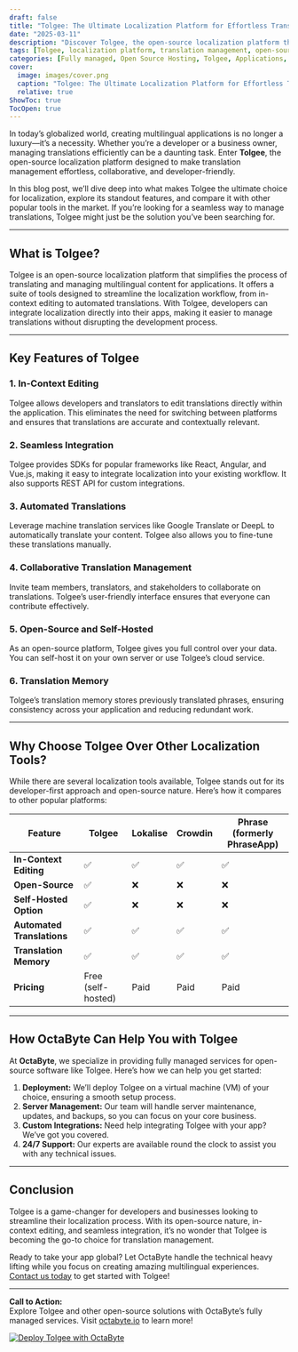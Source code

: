 ```yaml
---
draft: false
title: "Tolgee: The Ultimate Localization Platform for Effortless Translation Management"
date: "2025-03-11"
description: "Discover Tolgee, the open-source localization platform that simplifies translation management for developers and businesses. Learn how Tolgee stands out with its seamless integration, in-context editing, and collaborative features, making it the go-to solution for effortless multilingual app development."
tags: [Tolgee, localization platform, translation management, open-source software, multilingual app development, in-context editing, translation tools, software localization, Tolgee alternatives, OctaByte managed services]
categories: [Fully managed, Open Source Hosting, Tolgee, Applications, Others]
cover:
  image: images/cover.png
  caption: "Tolgee: The Ultimate Localization Platform for Effortless Translation Management"
  relative: true
ShowToc: true
TocOpen: true
---
```



In today’s globalized world, creating multilingual applications is no longer a luxury—it’s a necessity. Whether you’re a developer or a business owner, managing translations efficiently can be a daunting task. Enter **Tolgee**, the open-source localization platform designed to make translation management effortless, collaborative, and developer-friendly.

In this blog post, we’ll dive deep into what makes Tolgee the ultimate choice for localization, explore its standout features, and compare it with other popular tools in the market. If you’re looking for a seamless way to manage translations, Tolgee might just be the solution you’ve been searching for.

---

## What is Tolgee?

Tolgee is an open-source localization platform that simplifies the process of translating and managing multilingual content for applications. It offers a suite of tools designed to streamline the localization workflow, from in-context editing to automated translations. With Tolgee, developers can integrate localization directly into their apps, making it easier to manage translations without disrupting the development process.

---

## Key Features of Tolgee

### 1. **In-Context Editing**  
Tolgee allows developers and translators to edit translations directly within the application. This eliminates the need for switching between platforms and ensures that translations are accurate and contextually relevant.

### 2. **Seamless Integration**  
Tolgee provides SDKs for popular frameworks like React, Angular, and Vue.js, making it easy to integrate localization into your existing workflow. It also supports REST API for custom integrations.

### 3. **Automated Translations**  
Leverage machine translation services like Google Translate or DeepL to automatically translate your content. Tolgee also allows you to fine-tune these translations manually.

### 4. **Collaborative Translation Management**  
Invite team members, translators, and stakeholders to collaborate on translations. Tolgee’s user-friendly interface ensures that everyone can contribute effectively.

### 5. **Open-Source and Self-Hosted**  
As an open-source platform, Tolgee gives you full control over your data. You can self-host it on your own server or use Tolgee’s cloud service.

### 6. **Translation Memory**  
Tolgee’s translation memory stores previously translated phrases, ensuring consistency across your application and reducing redundant work.

---

## Why Choose Tolgee Over Other Localization Tools?

While there are several localization tools available, Tolgee stands out for its developer-first approach and open-source nature. Here’s how it compares to other popular platforms:

| Feature                  | Tolgee               | Lokalise             | Crowdin              | Phrase (formerly PhraseApp) |
|--------------------------|----------------------|----------------------|----------------------|-----------------------------|
| **In-Context Editing**   | ✅                   | ✅                   | ✅                   | ✅                          |
| **Open-Source**          | ✅                   | ❌                   | ❌                   | ❌                          |
| **Self-Hosted Option**   | ✅                   | ❌                   | ❌                   | ❌                          |
| **Automated Translations**| ✅                   | ✅                   | ✅                   | ✅                          |
| **Translation Memory**   | ✅                   | ✅                   | ✅                   | ✅                          |
| **Pricing**              | Free (self-hosted)  | Paid                 | Paid                 | Paid                        |

---

## How OctaByte Can Help You with Tolgee

At **OctaByte**, we specialize in providing fully managed services for open-source software like Tolgee. Here’s how we can help you get started:

1. **Deployment:** We’ll deploy Tolgee on a virtual machine (VM) of your choice, ensuring a smooth setup process.
2. **Server Management:** Our team will handle server maintenance, updates, and backups, so you can focus on your core business.
3. **Custom Integrations:** Need help integrating Tolgee with your app? We’ve got you covered.
4. **24/7 Support:** Our experts are available round the clock to assist you with any technical issues.

---

## Conclusion

Tolgee is a game-changer for developers and businesses looking to streamline their localization process. With its open-source nature, in-context editing, and seamless integration, it’s no wonder that Tolgee is becoming the go-to choice for translation management.

Ready to take your app global? Let OctaByte handle the technical heavy lifting while you focus on creating amazing multilingual experiences. [Contact us today](https://octabyte.io) to get started with Tolgee!

---

**Call to Action:**  
Explore Tolgee and other open-source solutions with OctaByte’s fully managed services. Visit [octabyte.io](https://octabyte.io) to learn more!

[![Deploy Tolgee with OctaByte](/images/deploy-on-octabyte.png)](https://octabyte.io/fully-managed-open-source-services/applications/others/tolgee)